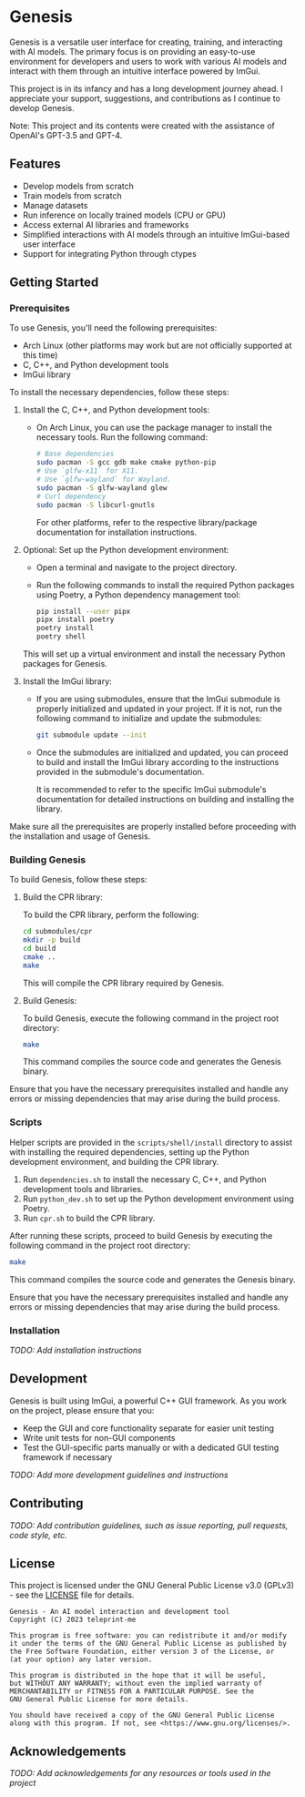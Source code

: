 # Genesis

Genesis is a versatile user interface for creating, training, and interacting with AI models. The primary focus is on providing an easy-to-use environment for developers and users to work with various AI models and interact with them through an intuitive interface powered by ImGui.

This project is in its infancy and has a long development journey ahead. I appreciate your support, suggestions, and contributions as I continue to develop Genesis.

Note: This project and its contents were created with the assistance of OpenAI's GPT-3.5 and GPT-4.

## Features

-   Develop models from scratch
-   Train models from scratch
-   Manage datasets
-   Run inference on locally trained models (CPU or GPU)
-   Access external AI libraries and frameworks
-   Simplified interactions with AI models through an intuitive ImGui-based user interface
-   Support for integrating Python through ctypes

## Getting Started

### Prerequisites

To use Genesis, you'll need the following prerequisites:

-   Arch Linux (other platforms may work but are not officially supported at this time)
-   C, C++, and Python development tools
-   ImGui library

To install the necessary dependencies, follow these steps:

1.  Install the C, C++, and Python development tools:

    -   On Arch Linux, you can use the package manager to install the necessary tools. Run the following command:

        ```sh
        # Base dependencies
        sudo pacman -S gcc gdb make cmake python-pip
        # Use `glfw-x11` for X11.
        # Use `glfw-wayland` for Wayland.
        sudo pacman -S glfw-wayland glew
        # Curl dependency
        sudo pacman -S libcurl-gnutls
        ```

        For other platforms, refer to the respective library/package documentation for installation instructions.

2.  Optional: Set up the Python development environment:

    -   Open a terminal and navigate to the project directory.
    -   Run the following commands to install the required Python packages using Poetry, a Python dependency management tool:

        ```sh
        pip install --user pipx
        pipx install poetry
        poetry install
        poetry shell
        ```

    This will set up a virtual environment and install the necessary Python packages for Genesis.

3.  Install the ImGui library:

    -   If you are using submodules, ensure that the ImGui submodule is properly initialized and updated in your project. If it is not, run the following command to initialize and update the submodules:

        ```sh
        git submodule update --init
        ```

    -   Once the submodules are initialized and updated, you can proceed to build and install the ImGui library according to the instructions provided in the submodule's documentation.

        It is recommended to refer to the specific ImGui submodule's documentation for detailed instructions on building and installing the library.

Make sure all the prerequisites are properly installed before proceeding with the installation and usage of Genesis.

### Building Genesis

To build Genesis, follow these steps:

1. Build the CPR library:

    To build the CPR library, perform the following:

    ```sh
    cd submodules/cpr
    mkdir -p build
    cd build
    cmake ..
    make
    ```

    This will compile the CPR library required by Genesis.

2. Build Genesis:

    To build Genesis, execute the following command in the project root directory:

    ```sh
    make
    ```

    This command compiles the source code and generates the Genesis binary.

Ensure that you have the necessary prerequisites installed and handle any errors or missing dependencies that may arise during the build process.

### Scripts

Helper scripts are provided in the `scripts/shell/install` directory to assist with installing the required dependencies, setting up the Python development environment, and building the CPR library.

1. Run `dependencies.sh` to install the necessary C, C++, and Python development tools and libraries.
2. Run `python_dev.sh` to set up the Python development environment using Poetry.
3. Run `cpr.sh` to build the CPR library.

After running these scripts, proceed to build Genesis by executing the following command in the project root directory:

```sh
make
```

This command compiles the source code and generates the Genesis binary.

Ensure that you have the necessary prerequisites installed and handle any errors or missing dependencies that may arise during the build process.

### Installation

_TODO: Add installation instructions_

## Development

Genesis is built using ImGui, a powerful C++ GUI framework. As you work on the project, please ensure that you:

-   Keep the GUI and core functionality separate for easier unit testing
-   Write unit tests for non-GUI components
-   Test the GUI-specific parts manually or with a dedicated GUI testing framework if necessary

_TODO: Add more development guidelines and instructions_

## Contributing

_TODO: Add contribution guidelines, such as issue reporting, pull requests, code style, etc._

## License

This project is licensed under the GNU General Public License v3.0 (GPLv3) - see the [LICENSE](LICENSE) file for details.

    Genesis - An AI model interaction and development tool
    Copyright (C) 2023 teleprint-me

    This program is free software: you can redistribute it and/or modify
    it under the terms of the GNU General Public License as published by
    the Free Software Foundation, either version 3 of the License, or
    (at your option) any later version.

    This program is distributed in the hope that it will be useful,
    but WITHOUT ANY WARRANTY; without even the implied warranty of
    MERCHANTABILITY or FITNESS FOR A PARTICULAR PURPOSE. See the
    GNU General Public License for more details.

    You should have received a copy of the GNU General Public License
    along with this program. If not, see <https://www.gnu.org/licenses/>.

## Acknowledgements

_TODO: Add acknowledgements for any resources or tools used in the project_
